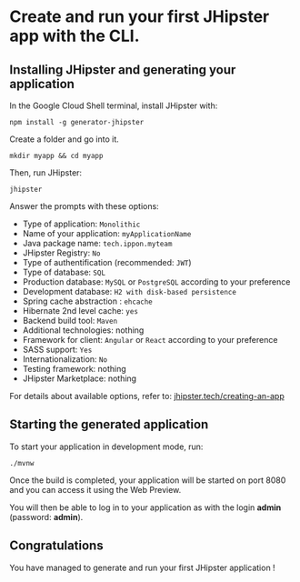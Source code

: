 # Create and run your first JHipster app with the CLI.

<author name="JHipster team" repositoryUrl="[https://github.com](https://github.com/jhipster/jhipster-guides)" tutorialName="01-greetings-java-hipster"></author>

<tutorial-duration duration="10"></tutorial-duration>


## Installing JHipster and generating your application

In the Google Cloud Shell terminal, install JHipster with:

```
npm install -g generator-jhipster
```

Create a folder and go into it.

```
mkdir myapp && cd myapp
```

Then, run JHipster:

```
jhipster
```

Answer the prompts with these options:

- Type of application: `Monolithic`
- Name of your application: `myApplicationName`
- Java package name: `tech.ippon.myteam`
- JHipster Registry: `No`
- Type of authentification (recommended: `JWT`)
- Type of database: `SQL`
- Production database: `MySQL` or `PostgreSQL` according to your preference
- Development database: `H2 with disk-based persistence`
- Spring cache abstraction : `ehcache`
- Hibernate 2nd level cache: `yes`
- Backend build tool: `Maven`
- Additional technologies: nothing
- Framework for client: `Angular` or `React` according to your preference
- SASS support: `Yes`
- Internationalization: `No`
- Testing framework: nothing
- JHipster Marketplace: nothing

For details about available options, refer to:  [jhipster.tech/creating-an-app](https://www.jhipster.tech/creating-an-app/)

## Starting the generated application

To start your application in development mode, run:

```
./mvnw
```

Once the build is completed, your application will be started on port 8080 and you can access it using the Web Preview.

<walkthrough-spotlight-pointer spotlightId="devshell-web-preview-button" text="Open Web preview">
</walkthrough-spotlight-pointer>

You will then be able to log in to your application as with the login **admin** (password: **admin**).
## Congratulations

<walkthrough-conclusion-trophy></walkthrough-conclusion-trophy>

You have managed to generate and run your first JHipster application !